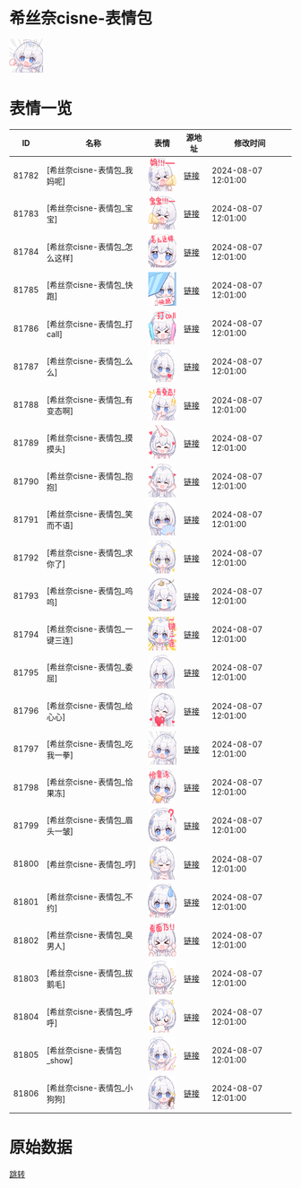 # 希丝奈cisne-表情包

<img src="./cover.png" height="60" alt="cover" />

# 表情一览

|ID|名称|表情|源地址|修改时间|
|----|----|----|----|----|
|81782|[希丝奈cisne-表情包_我妈呢]|<img src="./pic/081782_%5B希丝奈cisne-表情包_我妈呢%5D.png" height="60" alt="我妈呢"/>|[链接](https://i0.hdslb.com/bfs/garb/467f520c62f296e7edb6d61e6d836751850a3424.png)|2024-08-07 12:01:00|
|81783|[希丝奈cisne-表情包_宝宝]|<img src="./pic/081783_%5B希丝奈cisne-表情包_宝宝%5D.png" height="60" alt="宝宝"/>|[链接](https://i0.hdslb.com/bfs/garb/99e211eb502b237190b38a04782d9f8a7844c500.png)|2024-08-07 12:01:00|
|81784|[希丝奈cisne-表情包_怎么这样]|<img src="./pic/081784_%5B希丝奈cisne-表情包_怎么这样%5D.png" height="60" alt="怎么这样"/>|[链接](https://i0.hdslb.com/bfs/garb/52b20ae0345f84b51c2afff48179ac7562cffaae.png)|2024-08-07 12:01:00|
|81785|[希丝奈cisne-表情包_快跑]|<img src="./pic/081785_%5B希丝奈cisne-表情包_快跑%5D.png" height="60" alt="快跑"/>|[链接](https://i0.hdslb.com/bfs/garb/0680afbc9053011fe3db917f31913050b488534b.png)|2024-08-07 12:01:00|
|81786|[希丝奈cisne-表情包_打call]|<img src="./pic/081786_%5B希丝奈cisne-表情包_打call%5D.png" height="60" alt="打call"/>|[链接](https://i0.hdslb.com/bfs/garb/3a1b16df55bdd5c196ec61c25aefb0e6388b0fbb.png)|2024-08-07 12:01:00|
|81787|[希丝奈cisne-表情包_么么]|<img src="./pic/081787_%5B希丝奈cisne-表情包_么么%5D.png" height="60" alt="么么"/>|[链接](https://i0.hdslb.com/bfs/garb/2fdbe35fdc17f932cfbdb09511cf5f16b8e08958.png)|2024-08-07 12:01:00|
|81788|[希丝奈cisne-表情包_有变态啊]|<img src="./pic/081788_%5B希丝奈cisne-表情包_有变态啊%5D.png" height="60" alt="有变态啊"/>|[链接](https://i0.hdslb.com/bfs/garb/5167a9f4d97a482291a1acf1932288b133e63026.png)|2024-08-07 12:01:00|
|81789|[希丝奈cisne-表情包_摸摸头]|<img src="./pic/081789_%5B希丝奈cisne-表情包_摸摸头%5D.png" height="60" alt="摸摸头"/>|[链接](https://i0.hdslb.com/bfs/garb/6e8c7f36f9db2b571e44dd60b271dcff873eeac4.png)|2024-08-07 12:01:00|
|81790|[希丝奈cisne-表情包_抱抱]|<img src="./pic/081790_%5B希丝奈cisne-表情包_抱抱%5D.png" height="60" alt="抱抱"/>|[链接](https://i0.hdslb.com/bfs/garb/b7e5a3389fc9e50832784ae3d8f373fc03fda60b.png)|2024-08-07 12:01:00|
|81791|[希丝奈cisne-表情包_笑而不语]|<img src="./pic/081791_%5B希丝奈cisne-表情包_笑而不语%5D.png" height="60" alt="笑而不语"/>|[链接](https://i0.hdslb.com/bfs/garb/9ee48794cc5dad50cdf40a282de5b8242ecf200f.png)|2024-08-07 12:01:00|
|81792|[希丝奈cisne-表情包_求你了]|<img src="./pic/081792_%5B希丝奈cisne-表情包_求你了%5D.png" height="60" alt="求你了"/>|[链接](https://i0.hdslb.com/bfs/garb/8b27ba02078583dead45a89083d1ce38dc63e08a.png)|2024-08-07 12:01:00|
|81793|[希丝奈cisne-表情包_呜呜]|<img src="./pic/081793_%5B希丝奈cisne-表情包_呜呜%5D.png" height="60" alt="呜呜"/>|[链接](https://i0.hdslb.com/bfs/garb/a25ebd1a27103ebfbece73110dd99e4d670f3608.png)|2024-08-07 12:01:00|
|81794|[希丝奈cisne-表情包_一键三连]|<img src="./pic/081794_%5B希丝奈cisne-表情包_一键三连%5D.png" height="60" alt="一键三连"/>|[链接](https://i0.hdslb.com/bfs/garb/63604418ad9d1c8761567b943c3e0c029df09991.png)|2024-08-07 12:01:00|
|81795|[希丝奈cisne-表情包_委屈]|<img src="./pic/081795_%5B希丝奈cisne-表情包_委屈%5D.png" height="60" alt="委屈"/>|[链接](https://i0.hdslb.com/bfs/garb/3e5dcb339a2e6ff9f5375fc1b9741331fea1443b.png)|2024-08-07 12:01:00|
|81796|[希丝奈cisne-表情包_给心心]|<img src="./pic/081796_%5B希丝奈cisne-表情包_给心心%5D.png" height="60" alt="给心心"/>|[链接](https://i0.hdslb.com/bfs/garb/fc0b655deed5f9d97f9854eb7fc8b8c7bb9e07b6.png)|2024-08-07 12:01:00|
|81797|[希丝奈cisne-表情包_吃我一拳]|<img src="./pic/081797_%5B希丝奈cisne-表情包_吃我一拳%5D.png" height="60" alt="吃我一拳"/>|[链接](https://i0.hdslb.com/bfs/garb/7c528d5d079f194186775970397f4343f41fbefa.png)|2024-08-07 12:01:00|
|81798|[希丝奈cisne-表情包_恰果冻]|<img src="./pic/081798_%5B希丝奈cisne-表情包_恰果冻%5D.png" height="60" alt="恰果冻"/>|[链接](https://i0.hdslb.com/bfs/garb/a06ee37f7846d22c05572f4001b6fc1d285ac9ce.png)|2024-08-07 12:01:00|
|81799|[希丝奈cisne-表情包_眉头一皱]|<img src="./pic/081799_%5B希丝奈cisne-表情包_眉头一皱%5D.png" height="60" alt="眉头一皱"/>|[链接](https://i0.hdslb.com/bfs/garb/d9495d36657f78df464bd739f4347c2e3fc48bc4.png)|2024-08-07 12:01:00|
|81800|[希丝奈cisne-表情包_哼]|<img src="./pic/081800_%5B希丝奈cisne-表情包_哼%5D.png" height="60" alt="哼"/>|[链接](https://i0.hdslb.com/bfs/garb/101ae58028c5587e0abae9bcf7d1d4c3e175633a.png)|2024-08-07 12:01:00|
|81801|[希丝奈cisne-表情包_不约]|<img src="./pic/081801_%5B希丝奈cisne-表情包_不约%5D.png" height="60" alt="不约"/>|[链接](https://i0.hdslb.com/bfs/garb/524ad2f478eba8149ba9ca825f897c56395b45be.png)|2024-08-07 12:01:00|
|81802|[希丝奈cisne-表情包_臭男人]|<img src="./pic/081802_%5B希丝奈cisne-表情包_臭男人%5D.png" height="60" alt="臭男人"/>|[链接](https://i0.hdslb.com/bfs/garb/41668dd92f338b88e20a56031828d102d63ab64a.png)|2024-08-07 12:01:00|
|81803|[希丝奈cisne-表情包_拔鹅毛]|<img src="./pic/081803_%5B希丝奈cisne-表情包_拔鹅毛%5D.png" height="60" alt="拔鹅毛"/>|[链接](https://i0.hdslb.com/bfs/garb/a8c22b79f1af252a05fa41749276b426dc3bedbb.png)|2024-08-07 12:01:00|
|81804|[希丝奈cisne-表情包_呼呼]|<img src="./pic/081804_%5B希丝奈cisne-表情包_呼呼%5D.png" height="60" alt="呼呼"/>|[链接](https://i0.hdslb.com/bfs/garb/93dd753821f0d8d47a53e91abdca3950f1ba9937.png)|2024-08-07 12:01:00|
|81805|[希丝奈cisne-表情包_show]|<img src="./pic/081805_%5B希丝奈cisne-表情包_show%5D.png" height="60" alt="show"/>|[链接](https://i0.hdslb.com/bfs/garb/a5bb192598a28e24ed10fd81d99c5ced787549b7.png)|2024-08-07 12:01:00|
|81806|[希丝奈cisne-表情包_小狗狗]|<img src="./pic/081806_%5B希丝奈cisne-表情包_小狗狗%5D.png" height="60" alt="小狗狗"/>|[链接](https://i0.hdslb.com/bfs/garb/9c7ca99a95e55c63698577fd9820b530dbc7cb05.png)|2024-08-07 12:01:00|

# 原始数据

[跳转](./raw.json)

